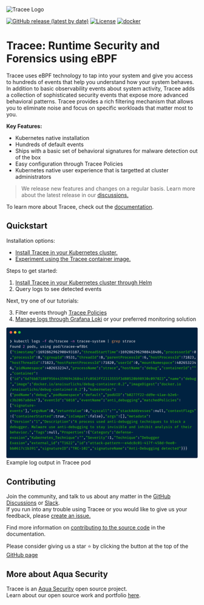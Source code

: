 ![Tracee Logo](docs/images/tracee.png)

[![GitHub release (latest by date)](https://img.shields.io/github/v/release/aquasecurity/tracee)](https://github.com/aquasecurity/tracee/releases)
[![License](https://img.shields.io/github/license/aquasecurity/tracee)](https://github.com/aquasecurity/tracee/blob/main/LICENSE)
[![docker](https://badgen.net/docker/pulls/aquasec/tracee)](https://hub.docker.com/r/aquasec/tracee)

# Tracee: Runtime Security and Forensics using eBPF

Tracee uses eBPF technology to tap into your system and give you access to hundreds of events that help you understand how your system behaves.
In addition to basic observability events about system activity, Tracee adds a collection of sophisticated security events that expose more advanced behavioral patterns. 
Tracee provides a rich filtering mechanism that allows you to eliminate noise and focus on specific workloads that matter most to you.

**Key Features:**
* Kubernetes native installation
* Hundreds of default events
* Ships with a basic set of behavioral signatures for malware detection out of the box 
* Easy configuration through Tracee Policies 
* Kubernetes native user experience that is targetted at cluster administrators

> We release new features and changes on a regular basis. Learn more about the latest release in our [discussions.](https://github.com/aquasecurity/tracee/discussions)

To learn more about Tracee, check out the [documentation](https://aquasecurity.github.io/tracee/latest/docs/overview/). 

## Quickstart

Installation options:
* [Install Tracee in your Kubernetes cluster.](https://aquasecurity.github.io/tracee/latest/getting-started/kubernetes-quickstart)
* [Experiment using the Tracee container image.](https://aquasecurity.github.io/tracee/latest/getting-started/docker-quickstart)

Steps to get started:

1. [Install Tracee in your Kubernetes cluster through Helm](https://aquasecurity.github.io/tracee/latest/getting-started/kubernetes-quickstart/)
2. Query logs to see detected events

Next, try one of our tutorials:

3. Filter events through [Tracee Policies](https://aquasecurity.github.io/tracee/latest/tutorials/k8s-policies/) 
4. [Manage logs through Grafana Loki](https://aquasecurity.github.io/tracee/latest/tutorials/promtail/) or your preferred monitoring solution

![Example log output in Tracee pod](./docs/images/log-example.png)
Example log output in Tracee pod
## Contributing
  
Join the community, and talk to us about any matter in the [GitHub Discussions](https://github.com/aquasecurity/tracee/discussions) or [Slack](https://slack.aquasec.com).  
If you run into any trouble using Tracee or you would like to give us your feedback, please [create an issue.](https://github.com/aquasecurity/tracee/issues)

Find more information on [contributing to the source code](https://aquasecurity.github.io/tracee/latest/contributing/overview/) in the documentation.

Please consider giving us a star ⭐️
by clicking the button at the top of the [GitHub page](https://github.com/aquasecurity/tracee/)

## More about Aqua Security

Tracee is an [Aqua Security](https://aquasec.com) open source project.  
Learn about our open source work and portfolio [here](https://www.aquasec.com/products/open-source-projects/).
